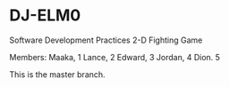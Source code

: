 # DJ-ELM0
Software Development Practices 
2-D Fighting Game

Members:
Maaka,  1
Lance,  2
Edward, 3
Jordan, 4
Dion.   5

This is the master branch.


